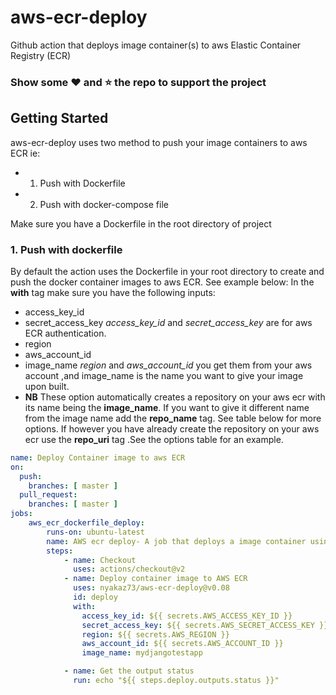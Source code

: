 # aws-ecr-deploy
Github action that deploys image container(s) to aws Elastic Container Registry (ECR)

### Show some :heart: and :star: the repo to support the project

## Getting Started
aws-ecr-deploy uses two method to push your image containers to aws ECR ie:
* 1. Push with Dockerfile
* 2. Push with docker-compose file


Make sure you have a Dockerfile in the root directory of project

### 1. Push with dockerfile
By default the action uses the Dockerfile in your root directory to create and push the docker container images to aws ECR. See example below:
In the **with** tag make sure you have the following inputs:
* access_key_id
* secret_access_key 
*access_key_id* and *secret_access_key* are for aws ECR authentication.
* region
* aws_account_id
* image_name
*region* and *aws_account_id* you get them from your aws account  ,and image_name is the name you want to give your image upon built.
* **NB** These option automatically creates a repository on your aws ecr with its name being the **image_name**. If you want to give it different name from the image name add the **repo_name** tag. See table below for more options.
If however you have already create the repository on your aws ecr use the **repo_uri** tag .See the options table for an example.
```yml
name: Deploy Container image to aws ECR
on:
  push:
    branches: [ master ]
  pull_request:
    branches: [ master ]
jobs: 
    aws_ecr_dockerfile_deploy:
        runs-on: ubuntu-latest
        name: AWS ecr deploy- A job that deploys a image container using a aws_ecr_dockerfile_deploy
        steps:
            - name: Checkout
              uses: actions/checkout@v2
            - name: Deploy container image to AWS ECR
              uses: nyakaz73/aws-ecr-deploy@v0.08
              id: deploy 
              with:
                access_key_id: ${{ secrets.AWS_ACCESS_KEY_ID }}
                secret_access_key: ${{ secrets.AWS_SECRET_ACCESS_KEY }}
                region: ${{ secrets.AWS_REGION }}
                aws_account_id: ${{ secrets.AWS_ACCOUNT_ID }}
                image_name: mydjangotestapp

            - name: Get the output status
              run: echo "${{ steps.deploy.outputs.status }}"

```
